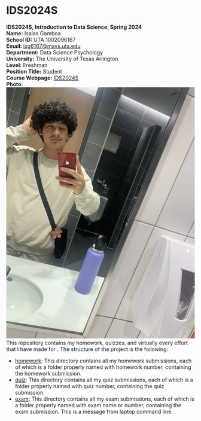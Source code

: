 # IDS2024S
**IDS2024S, Introduction to Data Science, Spring 2024**  
**Name:** Isaias Gamboa  
**School ID:** UTA 1002096167  
**Email:** ixg6167@mavs.uta.edu  
**Department:** Data Science Psychology  
**University:** The University of Texas Arlington   
**Level:** Freshman  
**Position Title:** Student  
**Course Webpage:** [IDS2024S](www.cdslab.org/IDS2024S)  
**Photo:**  ![A photo of Isaias](IMG_4616.JPG)  
This repository contains my homework, quizzes, and virtually every effort that I have made for <course name>. The structure of the project is the following:  
+ [homework](./hw): This directory contains all my homework submissions, each of which is a folder properly named with homework number, containing the homework submission.  
+ [quiz](./quiz): This directory contains all my quiz submissions, each of which is a folder properly named with quiz number, containing the quiz submission.  
+ [exam](./exam): This directory contains all my exam submissions, each of which is a folder properly named with exam name or number, containing the exam submission. 
This is a message from laptop command line.
